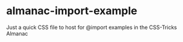 # almanac-import-example
Just a quick CSS file to host for @import examples in the CSS-Tricks Almanac
